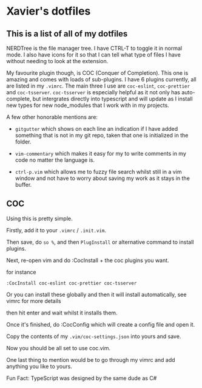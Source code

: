 # Xavier's dotfiles

## This is a list of all of my dotfiles

NERDTree is the file manager tree.
I have CTRL-T to toggle it in normal mode.
I also have icons for it so that I can tell
what type of files I have without needing to look at the extension.

My favourite plugin though, is COC (Conquer of Completion). This 
one is amazing and comes with loads of sub-plugins. I have 6 plugins
currently, all are listed in my `.vimrc`. The main three I use are 
`coc-eslint`, `coc-prettier` and `coc-tsserver`. `coc-tsserver` is 
especially helpful as it not only has auto-complete, but intergrates
directly into typescript and will update as I install new types for 
new node_modules that I work with in my projects.

A few other honorable mentions are:

* `gitgutter` which shows on each
  line an indication if I have added something that is not in my git
  repo, taken that one is initialized in the folder.

* `vim-commentary` which makes it easy for my to write comments in
    my code no matter the language is. 

* `ctrl-p.vim` which allows me to fuzzy file search whilst still in a vim window and not have to worry about saving my work as it stays in the buffer. 

## COC

Using this is pretty simple.

Firstly, add it to your `.vimrc` / `.init.vim`.

Then save, do `so %`, and then `PlugInstall` or alternative command 
to install plugins. 

Next, re-open vim and do :CocInstall + the coc plugins you want.

for instance

```
:CocInstall coc-eslint coc-prettier coc-tsserver
```

Or you can install these globally and then it will install automatically, see vimrc for more details

then hit enter and wait whilst it installs them.

Once it's finished, do :CocConfig which will create a config file and
open it.

Copy the contents of my `.vim/coc-settings.json` into yours and save.

Now you should be all set to use coc.vim.

One last thing to mention would be to go through my vimrc
and add anything you like to yours.




Fun Fact: TypeScript was designed by the same dude as C#

